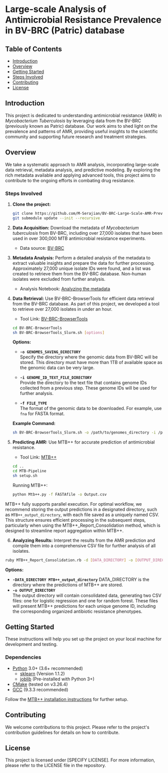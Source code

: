 
# Large-scale Analysis of Antimicrobial Resistance Prevalence in BV-BRC (Patric) database

## Table of Contents
- [Introduction](#introduction)
- [Overview](#overview)
- [Getting Started](#getting-started)
- [Steps Involved](#steps-involved)
- [Contributing](#contributing)
- [License](#license)

## Introduction
This project is dedicated to understanding antimicrobial resistance (AMR) in *Mycobacterium Tuberculosis* by leveraging data from the BV-BRC (previously known as Patric) database. Our work aims to shed light on the prevalence and patterns of AMR, providing useful insights to the scientific community and supporting future research and treatment strategies.

## Overview
We take a systematic approach to AMR analysis, incorporating large-scale data retrieval, metadata analysis, and predictive modeling. By exploring the rich metadata available and applying advanced tools, this project aims to contribute to the ongoing efforts in combating drug resistance.

### Steps Involved

1. **Clone the project:**
   ```bash
   git clone https://github.com/M-Serajian/BV-BRC-Large-Scale-AMR-Prevalence-Analysis.git
   git submodule update --init --recursive
   ```

2. **Data Acquisition:** Download the metadata of *Mycobacterium tuberculosis* from BV-BRC, including over 27,000 isolates that have been used in over 300,000 MTB antimicrobial resistance experiments.  
    - Data source: [BV-BRC](https://www.bv-brc.org/)

3. **Metadata Analysis:** Perform a detailed analysis of the metadata to extract valuable insights and prepare the data for further processing. Approximately 27,000 unique isolate IDs were found, and a list was created to retrieve them from the BV-BRC database. Non-human isolates were excluded from further analysis.  
    - Analysis Notebook: [Analyzing the metadata](https://github.com/M-Serajian/BV-BRC-Large-Scale-AMR-Prevalence-Analysis/blob/main/BV-BRC_metadata_analysis/BV-BRC_metadata_analysis.ipynb)

4. **Data Retrieval:** Use BV-BRC-BrowserTools for efficient data retrieval from the BV-BRC database. As part of this project, we developed a tool to retrieve over 27,000 isolates in under an hour.  
    - Tool Link: [BV-BRC-BrowserTools](https://github.com/M-Serajian/BV-BRC-BrowserTools)

   ```bash
   cd BV-BRC-BrowserTools
   sh BV-BRC-BrowserTools_Slurm.sh [options]
   ```

   **Options:**
   - **`-o GENOMES_SAVING_DIRECTORY`**  
     Specify the directory where the genomic data from BV-BRC will be stored. This directory must have more than 1TB of available space as the genomic data can be very large.

   - **`-i GENOME_ID_TEXT_FILE_DIRECTORY`**  
     Provide the directory to the text file that contains genome IDs collected from a previous step. These genome IDs will be used for further analysis.

   - **`-f FILE_TYPE`**  
     The format of the genomic data to be downloaded. For example, use `fna` for FASTA format.

   **Example Command:**
   ```bash
   sh BV-BRC-BrowserTools_Slurm.sh -o /path/to/genomes_directory -i /path/to/genome_ids_directory -f fna
   ```

5. **Predicting AMR:** Use MTB++ for accurate prediction of antimicrobial resistance.  
    - Tool Link: [MTB++](https://github.com/M-Serajian/MTB-Pipeline)

   ```bash
   cd ..
   cd MTB-Pipeline
   sh setup.sh
   ```

   Running MTB++:
   ```bash
   python Mtb++.py -f FASTAfile -o Output.csv
   ```
MTB++ fully supports parallel execution. For optimal workflow, we recommend storing the output predictions in a designated directory, such as `MTB++_output_directory`, with each file saved as a uniquely named CSV. This structure ensures efficient processing in the subsequent steps, particularly when using the MTB++_Report_Consolidation method, which is designed to streamline report aggregation within MTB++.

6. **Analyzing Results:** Interpret the results from the AMR prediction and compile them into a comprehensive CSV file for further analysis of all isolates.
```bash
ruby MTB++_Report_Consolidation.rb -d [DATA_DIRECTORY] -o [OUTPUT_DIRECTORY]
```
**Options:**
   - **`-DATA_DIRECTORY MTB++_output_directory`**
     DATA_DIRECTORY is the directory where the predictions of MTB++ are stored. 
   - **`-o OUTPUT_DIRECTORY`**  
     The output directory will contain consolidated data, generating two CSV files: one for logistic regression and one for random forest. These files will present MTB++ predictions for each unique genome ID, including the corresponding organized antibiotic resistance phenotypes.

## Getting Started
These instructions will help you set up the project on your local machine for development and testing.

### Dependencies
- [Python](https://www.python.org/) 3.0+ (3.6+ recommended)
   - [sklearn](https://scikit-learn.org/stable/whats_new/v1.1.html#version-1-1-2) (Version 1.1.2)
   - [joblib](https://joblib.readthedocs.io/en/stable/) (Pre-installed with Python 3+)
- [CMake](https://cmake.org/) (tested on v3.26.4)
- [GCC](https://gcc.gnu.org/) (9.3.3 recommended)

Follow the [MTB++ installation instructions](https://github.com/M-Serajian/MTB-plus-plus/tree/main#installation) for further setup.

## Contributing
We welcome contributions to this project. Please refer to the project's contribution guidelines for details on how to contribute.

## License
This project is licensed under [SPECIFY LICENSE]. For more information, please refer to the LICENSE file in the repository.
